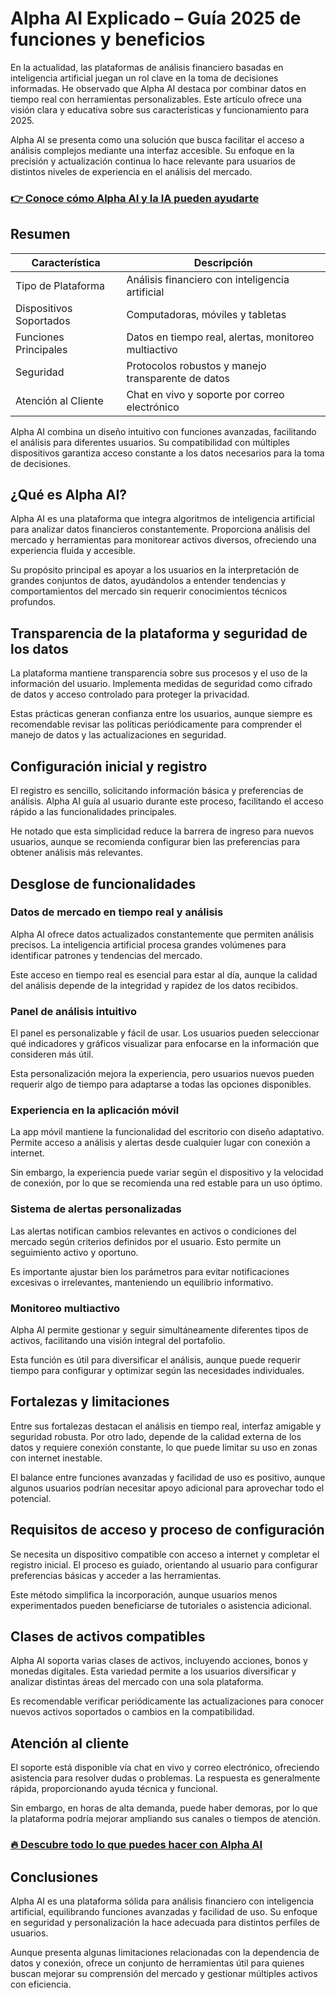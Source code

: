 # Alpha AI Explicado – Guía 2025 de funciones y beneficios
   
En la actualidad, las plataformas de análisis financiero basadas en inteligencia artificial juegan un rol clave en la toma de decisiones informadas. He observado que Alpha AI destaca por combinar datos en tiempo real con herramientas personalizables. Este artículo ofrece una visión clara y educativa sobre sus características y funcionamiento para 2025.

Alpha AI se presenta como una solución que busca facilitar el acceso a análisis complejos mediante una interfaz accesible. Su enfoque en la precisión y actualización continua lo hace relevante para usuarios de distintos niveles de experiencia en el análisis del mercado.

### [👉 Conoce cómo Alpha AI y la IA pueden ayudarte](https://tinyurl.com/2atwdtp5)
## Resumen  
| Característica           | Descripción                                        |
|-------------------------|--------------------------------------------------|
| Tipo de Plataforma       | Análisis financiero con inteligencia artificial   |
| Dispositivos Soportados  | Computadoras, móviles y tabletas                   |
| Funciones Principales    | Datos en tiempo real, alertas, monitoreo multiactivo |
| Seguridad               | Protocolos robustos y manejo transparente de datos |
| Atención al Cliente      | Chat en vivo y soporte por correo electrónico      |

Alpha AI combina un diseño intuitivo con funciones avanzadas, facilitando el análisis para diferentes usuarios. Su compatibilidad con múltiples dispositivos garantiza acceso constante a los datos necesarios para la toma de decisiones.

## ¿Qué es Alpha AI?  
Alpha AI es una plataforma que integra algoritmos de inteligencia artificial para analizar datos financieros constantemente. Proporciona análisis del mercado y herramientas para monitorear activos diversos, ofreciendo una experiencia fluida y accesible.

Su propósito principal es apoyar a los usuarios en la interpretación de grandes conjuntos de datos, ayudándolos a entender tendencias y comportamientos del mercado sin requerir conocimientos técnicos profundos.

## Transparencia de la plataforma y seguridad de los datos  
La plataforma mantiene transparencia sobre sus procesos y el uso de la información del usuario. Implementa medidas de seguridad como cifrado de datos y acceso controlado para proteger la privacidad.

Estas prácticas generan confianza entre los usuarios, aunque siempre es recomendable revisar las políticas periódicamente para comprender el manejo de datos y las actualizaciones en seguridad.

## Configuración inicial y registro  
El registro es sencillo, solicitando información básica y preferencias de análisis. Alpha AI guía al usuario durante este proceso, facilitando el acceso rápido a las funcionalidades principales.

He notado que esta simplicidad reduce la barrera de ingreso para nuevos usuarios, aunque se recomienda configurar bien las preferencias para obtener análisis más relevantes.

## Desglose de funcionalidades  

### Datos de mercado en tiempo real y análisis  
Alpha AI ofrece datos actualizados constantemente que permiten análisis precisos. La inteligencia artificial procesa grandes volúmenes para identificar patrones y tendencias del mercado.

Este acceso en tiempo real es esencial para estar al día, aunque la calidad del análisis depende de la integridad y rapidez de los datos recibidos.

### Panel de análisis intuitivo  
El panel es personalizable y fácil de usar. Los usuarios pueden seleccionar qué indicadores y gráficos visualizar para enfocarse en la información que consideren más útil.

Esta personalización mejora la experiencia, pero usuarios nuevos pueden requerir algo de tiempo para adaptarse a todas las opciones disponibles.

### Experiencia en la aplicación móvil  
La app móvil mantiene la funcionalidad del escritorio con diseño adaptativo. Permite acceso a análisis y alertas desde cualquier lugar con conexión a internet.

Sin embargo, la experiencia puede variar según el dispositivo y la velocidad de conexión, por lo que se recomienda una red estable para un uso óptimo.

### Sistema de alertas personalizadas  
Las alertas notifican cambios relevantes en activos o condiciones del mercado según criterios definidos por el usuario. Esto permite un seguimiento activo y oportuno.

Es importante ajustar bien los parámetros para evitar notificaciones excesivas o irrelevantes, manteniendo un equilibrio informativo.

### Monitoreo multiactivo  
Alpha AI permite gestionar y seguir simultáneamente diferentes tipos de activos, facilitando una visión integral del portafolio.

Esta función es útil para diversificar el análisis, aunque puede requerir tiempo para configurar y optimizar según las necesidades individuales.

## Fortalezas y limitaciones  
Entre sus fortalezas destacan el análisis en tiempo real, interfaz amigable y seguridad robusta. Por otro lado, depende de la calidad externa de los datos y requiere conexión constante, lo que puede limitar su uso en zonas con internet inestable.

El balance entre funciones avanzadas y facilidad de uso es positivo, aunque algunos usuarios podrían necesitar apoyo adicional para aprovechar todo el potencial.

## Requisitos de acceso y proceso de configuración  
Se necesita un dispositivo compatible con acceso a internet y completar el registro inicial. El proceso es guiado, orientando al usuario para configurar preferencias básicas y acceder a las herramientas.

Este método simplifica la incorporación, aunque usuarios menos experimentados pueden beneficiarse de tutoriales o asistencia adicional.

## Clases de activos compatibles  
Alpha AI soporta varias clases de activos, incluyendo acciones, bonos y monedas digitales. Esta variedad permite a los usuarios diversificar y analizar distintas áreas del mercado con una sola plataforma.

Es recomendable verificar periódicamente las actualizaciones para conocer nuevos activos soportados o cambios en la compatibilidad.

## Atención al cliente  
El soporte está disponible vía chat en vivo y correo electrónico, ofreciendo asistencia para resolver dudas o problemas. La respuesta es generalmente rápida, proporcionando ayuda técnica y funcional.

Sin embargo, en horas de alta demanda, puede haber demoras, por lo que la plataforma podría mejorar ampliando sus canales o tiempos de atención.

### [🔥 Descubre todo lo que puedes hacer con Alpha AI](https://tinyurl.com/2atwdtp5)
## Conclusiones  
Alpha AI es una plataforma sólida para análisis financiero con inteligencia artificial, equilibrando funciones avanzadas y facilidad de uso. Su enfoque en seguridad y personalización la hace adecuada para distintos perfiles de usuarios.

Aunque presenta algunas limitaciones relacionadas con la dependencia de datos y conexión, ofrece un conjunto de herramientas útil para quienes buscan mejorar su comprensión del mercado y gestionar múltiples activos con eficiencia.